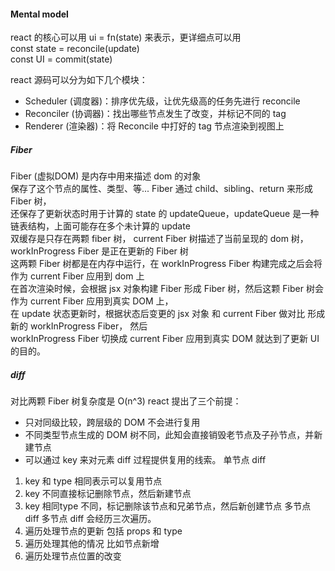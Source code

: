 #### Mental model
react 的核心可以用 ui = fn(state) 来表示，更详细点可以用  
  const state = reconcile(update)  
  const UI = commit(state)  

react 源码可以分为如下几个模块：
- Scheduler (调度器)：排序优先级，让优先级高的任务先进行 reconcile  
- Reconciler (协调器)：找出哪些节点发生了改变，并标记不同的 tag  
- Renderer (渲染器)：将 Reconcile 中打好的 tag 节点渲染到视图上


##### Fiber
Fiber (虚拟DOM) 是内存中用来描述 dom 的对象  
保存了这个节点的属性、类型、等... Fiber 通过 child、sibling、return 来形成 Fiber 树，  
还保存了更新状态时用于计算的 state 的 updateQueue，updateQueue 是一种链表结构，上面可能存在多个未计算的 update  
双缓存是只存在两颗 fiber 树， current Fiber 树描述了当前呈现的 dom 树， workInProgress Fiber 是正在更新的 Fiber 树  
这两颗 Fiber 树都是在内存中运行，在 workInProgress Fiber 构建完成之后会将作为 current Fiber 应用到 dom 上  
在首次渲染时候，会根据 jsx 对象构建 Fiber 形成 Fiber 树，然后这颗 Fiber 树会作为 current Fiber 应用到真实 DOM 上，  
在 update 状态更新时，根据状态后变更的 jsx 对象 和 current Fiber 做对比 形成新的 workInProgress Fiber， 然后  
workInProgress Fiber 切换成 current Fiber 应用到真实 DOM 就达到了更新 UI 的目的。


##### diff
对比两颗 Fiber 树复杂度是 O(n^3) react 提出了三个前提：  
- 只对同级比较，跨层级的 DOM 不会进行复用  
- 不同类型节点生成的 DOM 树不同，此知会直接销毁老节点及子孙节点，并新建节点  
- 可以通过 key 来对元素 diff 过程提供复用的线索。
单节点 diff  
1. key 和 type 相同表示可以复用节点  
2. key 不同直接标记删除节点，然后新建节点  
3. key 相同type 不同，标记删除该节点和兄弟节点，然后新创建节点
多节点 diff 多节点 diff 会经历三次遍历。    
1. 遍历处理节点的更新 包括 props 和 type  
2. 遍历处理其他的情况 比如节点新增  
3. 遍历处理节点位置的改变

